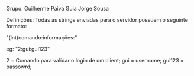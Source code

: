 Grupo:
Guilherme Paiva Guia
Jorge Sousa

Definições:
Todas as strings enviadas para o servidor possuem o seguinte formato:

"(int)comando:informações:"

eg: "2:gui:gui123"

2 = Comando para validar o login de um client;
gui = username;
gui123 = passowrd;

